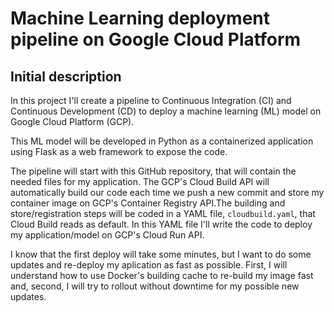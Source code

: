 # Machine Learning deployment pipeline on Google Cloud Platform

## Initial description
In this project I'll create a pipeline to Continuous Integration (CI) and Continuous Development (CD) to deploy a machine learning (ML) model on Google Cloud Platform (GCP).

This ML model will be developed in Python as a containerized application using Flask as a web framework to expose the code. 

The pipeline will start with this GitHub repository, that will contain the needed files for my application. The GCP's Cloud Build API will automatically build our code each time we push a new commit and store my container image on GCP's Container Registry API.The building and store/registration steps will be coded in a YAML file, `cloudbuild.yaml`, that Cloud Build reads as default. In this YAML file I'll write the code to deploy my application/model on GCP's Cloud Run API.

I know that the first deploy will take some minutes, but I want to do some updates and re-deploy my aplication as fast as possible. First, I will understand how to use Docker's building cache to re-build my image fast and, second, I will try to rollout without downtime for my possible new updates.
